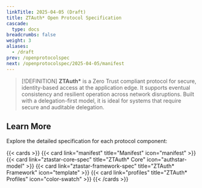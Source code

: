 ```yaml
---
linkTitle: 2025-04-05 (Draft)
title: ZTAuth* Open Protocol Specification
cascade:
  type: docs
breadcrumbs: false
weight: 3
aliases:
  - /draft
prev: /openprotocolspec
next: /openprotocolspec/2025-04-05/manifest
---
```


> [!DEFINITION]
> **ZTAuth\*** is a Zero Trust compliant protocol for secure, identity-based access at the application edge. It supports eventual consistency and resilient operation across network disruptions. Built with a delegation-first model, it is ideal for systems that require secure and auditable delegation.

## Learn More

Explore the detailed specification for each protocol component:

{{< cards >}}
{{< card link="manifest" title="Manifest" icon="manifest" >}}
{{< card link="ztastar-core-spec" title="ZTAuth* Core" icon="authstar-model" >}}
{{< card link="ztastar-framework-spec" title="ZTAuth* Framework" icon="template" >}}
{{< card link="profiles" title="ZTAuth* Profiles" icon="color-swatch" >}}
{{< /cards >}}

